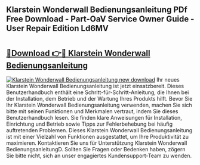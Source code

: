 ## Klarstein Wonderwall Bedienungsanleitung PDf Free Download - Part-OaV Service Owner Guide - User Repair Edition Ld6MV

# <h2><a href="http://df62i9.blite.top/?on=Klarstein+Wonderwall+Bedienungsanleitung">🔗Download 👉🔴 Klarstein Wonderwall Bedienungsanleitung</a></h2>

[![Klarstein Wonderwall Bedienungsanleitung new download](https://i.imgur.com/lujVjoI.png)](http://df62i9.blite.top/?on=Klarstein+Wonderwall+Bedienungsanleitung)
Ihr neues Klarstein Wonderwall Bedienungsanleitung ist jetzt einsatzbereit. Dieses Benutzerhandbuch enthält eine Schritt-für-Schritt-Anleitung, die Ihnen bei der Installation, dem Betrieb und der Wartung Ihres Produkts hilft. Bevor Sie Ihr Klarstein Wonderwall Bedienungsanleitung verwenden, machen Sie sich bitte mit seinen Funktionen und Merkmalen vertraut, indem Sie dieses Benutzerhandbuch lesen. Sie finden klare Anweisungen für Installation, Einrichtung und Betrieb sowie Tipps zur Fehlerbehebung bei häufig auftretenden Problemen. Dieses Klarstein Wonderwall Bedienungsanleitung ist mit einer Vielzahl von Funktionen ausgestattet, um Ihre Produktivität zu maximieren. Kontaktieren Sie uns für Unterstützung Klarstein Wonderwall BedienungsanleitungD. Sollten Sie Fragen oder Bedenken haben, zögern Sie bitte nicht, sich an unser engagiertes Kundensupport-Team zu wenden.
